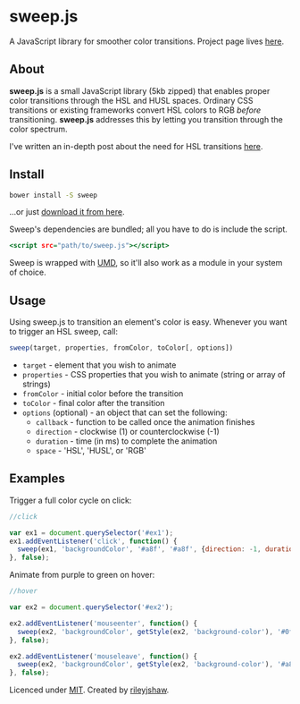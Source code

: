 sweep.js
=====

A JavaScript library for smoother color transitions. Project page lives [here](http://rileyjshaw.com/sweep/).

## About

__sweep.js__ is a small JavaScript library (5kb zipped) that enables proper color transitions through the HSL and HUSL spaces. Ordinary CSS transitions or existing frameworks convert HSL colors to RGB _before_ transitioning. __sweep.js__ addresses this by letting you transition through the color spectrum.

I've written an in-depth post about the need for HSL transitions [here](http://rileyjshaw.com/blog/hue-angle-transitions/).

## Install

```.bash
bower install -S sweep
```

...or just [download it from here](https://github.com/rileyjshaw/sweep/blob/master/bin/sweep.min.js).

Sweep's dependencies are bundled; all you have to do is include the script.

```.html
<script src="path/to/sweep.js"></script>
```

Sweep is wrapped with [UMD](https://github.com/umdjs/umd), so it'll also work as a module in your system of choice.

## Usage

Using sweep.js to transition an element's color is easy. Whenever you want to trigger an HSL sweep, call:

```.js
sweep(target, properties, fromColor, toColor[, options])
```

 - `target` - element that you wish to animate
 - `properties` - CSS properties that you wish to animate (string or array of strings)
 - `fromColor` - initial color before the transition
 - `toColor` - final color after the transition
 - `options` (optional) - an object that can set the following:
   - `callback` - function to be called once the animation finishes
   - `direction` - clockwise (1) or counterclockwise (-1)
   - `duration` - time (in ms) to complete the animation
   - `space` - 'HSL', 'HUSL', or 'RGB'

## Examples

Trigger a full color cycle on click:

```.js
//click

var ex1 = document.querySelector('#ex1');
ex1.addEventListener('click', function() {
  sweep(ex1, 'backgroundColor', '#a8f', '#a8f', {direction: -1, duration: 2000});
}, false);
```

Animate from purple to green on hover:

```.js
//hover

var ex2 = document.querySelector('#ex2');

ex2.addEventListener('mouseenter', function() {
  sweep(ex2, 'backgroundColor', getStyle(ex2, 'background-color'), '#0fa');
}, false);

ex2.addEventListener('mouseleave', function() {
  sweep(ex2, 'backgroundColor', getStyle(ex2, 'background-color'), '#a8f');
}, false);
```

Licenced under [MIT](https://github.com/rileyjshaw/sweep/blob/master/LICENSE). Created by [rileyjshaw](http://rileyjshaw.com/).
